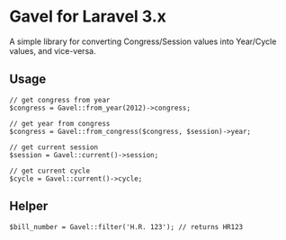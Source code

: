 # Gavel for Laravel 3.x

A simple library for converting Congress/Session values into Year/Cycle values, and vice-versa.

## Usage

```
// get congress from year
$congress = Gavel::from_year(2012)->congress;

// get year from congress
$congress = Gavel::from_congress($congress, $session)->year;

// get current session
$session = Gavel::current()->session;

// get current cycle
$cycle = Gavel::current()->cycle;
```

## Helper

```
$bill_number = Gavel::filter('H.R. 123'); // returns HR123
```